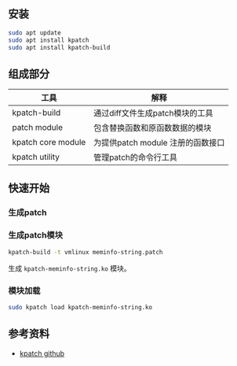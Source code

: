 ## 安装

```bash
sudo apt update
sudo apt install kpatch
sudo apt install kpatch-build
```



## 组成部分

| 工具               | 解释                              |
| ------------------ | --------------------------------- |
| kpatch-build       | 通过diff文件生成patch模块的工具   |
| patch module       | 包含替换函数和原函数数据的模块    |
| kpatch core module | 为提供patch module 注册的函数接口 |
| kpatch utility     | 管理patch的命令行工具             |



## 快速开始

### 生成patch

### 生成patch模块

```bash
kpatch-build -t vmlinux meminfo-string.patch
```

生成 `kpatch-meminfo-string.ko` 模块。

### 模块加载

```bash
sudo kpatch load kpatch-meminfo-string.ko
```





## 参考资料

* [kpatch github](https://github.com/dynup/kpatch)

